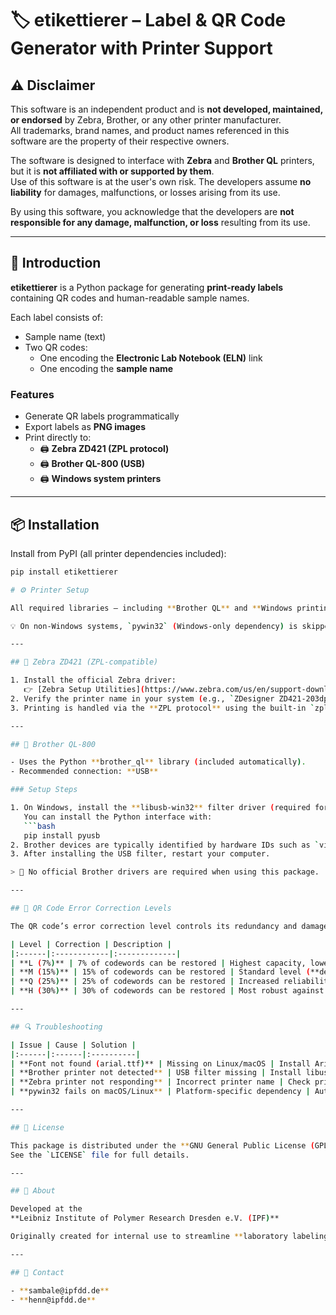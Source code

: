 # 🏷️ etikettierer – Label & QR Code Generator with Printer Support

## ⚠️ Disclaimer

This software is an independent product and is **not developed, maintained, or endorsed** by Zebra, Brother, or any other printer manufacturer.  
All trademarks, brand names, and product names referenced in this software are the property of their respective owners.

The software is designed to interface with **Zebra** and **Brother QL** printers, but it is **not affiliated with or supported by them**.  
Use of this software is at the user's own risk. The developers assume **no liability** for damages, malfunctions, or losses arising from its use.

By using this software, you acknowledge that the developers are **not responsible for any damage, malfunction, or loss** resulting from its use.

---

## 🧩 Introduction

**etikettierer** is a Python package for generating **print-ready labels** containing QR codes and human-readable sample names.

Each label consists of:
- Sample name (text)
- Two QR codes:
  - One encoding the **Electronic Lab Notebook (ELN)** link
  - One encoding the **sample name**

### Features

- Generate QR labels programmatically  
- Export labels as **PNG images**  
- Print directly to:
  - 🖨️ **Zebra ZD421 (ZPL protocol)**
  - 🖨️ **Brother QL-800 (USB)**
  - 🖨️ **Windows system printers**

---

## 📦 Installation

Install from PyPI (all printer dependencies included):

```bash
pip install etikettierer

# ⚙️ Printer Setup

All required libraries — including **Brother QL** and **Windows printing support** — are automatically installed.

💡 On non-Windows systems, `pywin32` (Windows-only dependency) is skipped automatically.

---

## 🧾 Zebra ZD421 (ZPL-compatible)

1. Install the official Zebra driver:  
   👉 [Zebra Setup Utilities](https://www.zebra.com/us/en/support-downloads.html)
2. Verify the printer name in your system (e.g., `ZDesigner ZD421-203dpi ZPL`).
3. Printing is handled via the **ZPL protocol** using the built-in `zpl` Python library.

---

## 🧾 Brother QL-800

- Uses the Python **brother_ql** library (included automatically).  
- Recommended connection: **USB**

### Setup Steps

1. On Windows, install the **libusb-win32** filter driver (required for USB communication).  
   You can install the Python interface with:
   ```bash
   pip install pyusb
2. Brother devices are typically identified by hardware IDs such as `vid:04F9:XXXX`.
3. After installing the USB filter, restart your computer.

> 📝 No official Brother drivers are required when using this package.

---

## 🧠 QR Code Error Correction Levels

The QR code’s error correction level controls its redundancy and damage tolerance.

| Level | Correction | Description |
|:------|:------------|:-------------|
| **L (7%)** | 7% of codewords can be restored | Highest capacity, lowest redundancy |
| **M (15%)** | 15% of codewords can be restored | Standard level (**default**) |
| **Q (25%)** | 25% of codewords can be restored | Increased reliability |
| **H (30%)** | 30% of codewords can be restored | Most robust against damage |

---

## 🔍 Troubleshooting

| Issue | Cause | Solution |
|:------|:------|:----------|
| **Font not found (arial.ttf)** | Missing on Linux/macOS | Install Arial or modify to another font |
| **Brother printer not detected** | USB filter missing | Install libusb-win32 and restart |
| **Zebra printer not responding** | Incorrect printer name | Check printer name in system settings |
| **pywin32 fails on macOS/Linux** | Platform-specific dependency | Automatically skipped outside Windows |

---

## 📜 License

This package is distributed under the **GNU General Public License (GPL) v3**.  
See the `LICENSE` file for full details.

---

## 🧠 About

Developed at the  
**Leibniz Institute of Polymer Research Dresden e.V. (IPF)**

Originally created for internal use to streamline **laboratory labeling and sample tracking workflows**.

---

## 📧 Contact

- **sambale@ipfdd.de**  
- **henn@ipfdd.de**
